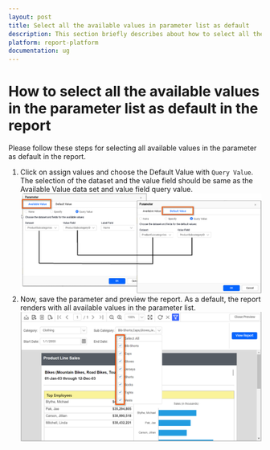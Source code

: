 ```yaml
---
layout: post
title: Select all the available values in parameter list as default
description: This section briefly describes about how to select all the values in the parameter list as default in a report
platform: report-platform
documentation: ug
---
```


# How to select all the available values in the parameter list as default in the report

Please follow these steps for selecting all available values in the parameter as default in the report.

1. Click on assign values and choose the Default Value with `Query Value`. The selection of the dataset and the value field should be same as the Available Value data set and value field query value.
 ![default value](/static/assets/on-premise/images/report-designer/how-to/set-all-values-in-multi-value-parameters-as-default/set-default-values.png)
2. Now, save the parameter and preview the report. As a default, the report renders with all available values in the parameter list.
 ![output image](/static/assets/on-premise/images/report-designer/how-to/set-all-values-in-multi-value-parameters-as-default/parameter-default-values-output.png '#width=600px')